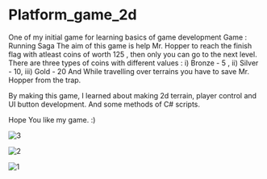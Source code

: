 # Platform_game_2d
One of my initial game for learning basics of game development
Game : Running Saga
The aim of this game is help Mr. Hopper to reach the finish flag with atleast coins of worth 125 , then only you can go to the next level.
There are three types of coins with different values :
i) Bronze - 5 , ii) Silver - 10, iii) Gold - 20 
And While travelling over terrains you have to save Mr. Hopper from the trap.

By making this game, I learned about making 2d terrain, player control and UI button development. And some methods of C# scripts.

Hope You like my game. :) 

![3](https://github.com/user-attachments/assets/ab761b1a-204e-46b7-9310-b23a75f25e10)

![2](https://github.com/user-attachments/assets/e88c0e1e-b377-4ad0-af1b-48093caf8cce)

![1](https://github.com/user-attachments/assets/ebe9b562-f85b-455a-b030-88ecc43deb3d)
